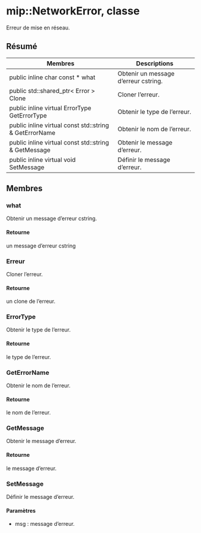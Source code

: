 # <a name="class-mipnetworkerror"></a>mip::NetworkError, classe 
Erreur de mise en réseau.
## <a name="summary"></a>Résumé
 Membres                        | Descriptions                                
--------------------------------|---------------------------------------------
public inline char const  * what | Obtenir un message d’erreur cstring.
public std::shared_ptr< Error > Clone | Cloner l’erreur.
public inline virtual ErrorType GetErrorType | Obtenir le type de l’erreur.
public inline virtual const std::string & GetErrorName | Obtenir le nom de l’erreur.
public inline virtual const std::string & GetMessage | Obtenir le message d’erreur.
public inline virtual void SetMessage | Définir le message d’erreur.
## <a name="members"></a>Membres
### <a name="what"></a>what
Obtenir un message d’erreur cstring.
#### <a name="returns"></a>Retourne
un message d’erreur cstring
### <a name="error"></a>Erreur
Cloner l’erreur.
#### <a name="returns"></a>Retourne
un clone de l’erreur.
### <a name="errortype"></a>ErrorType
Obtenir le type de l’erreur.
#### <a name="returns"></a>Retourne
le type de l’erreur.
### <a name="geterrorname"></a>GetErrorName
Obtenir le nom de l’erreur.
#### <a name="returns"></a>Retourne
le nom de l’erreur.
### <a name="getmessage"></a>GetMessage
Obtenir le message d’erreur.
#### <a name="returns"></a>Retourne
le message d’erreur.
### <a name="setmessage"></a>SetMessage
Définir le message d’erreur.
#### <a name="parameters"></a>Paramètres
* msg : message d’erreur.